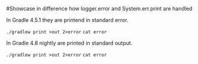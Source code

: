 #Showcase in difference how logger.error and System.err.print are handled

In Gradle 4.5.1 they are printend in standard error.

`./gradlew print >out 2>error`
`cat error`

In Gradle 4.8 nightly are printed in standard output.

`./gradlew print >out 2>error`
`cat error`